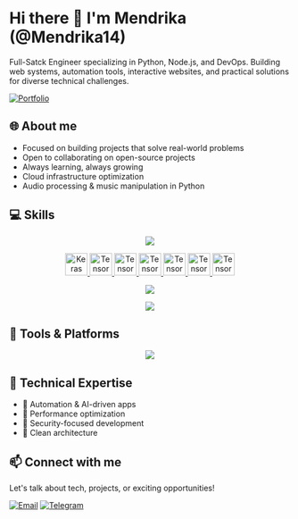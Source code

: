 # Hi there 👋 I'm Mendrika (@Mendrika14)

Full-Satck Engineer specializing in Python, Node.js, and DevOps. Building web systems, automation tools, interactive websites, and practical solutions for diverse technical challenges.

[![Portfolio](https://img.shields.io/badge/Portfolio-mendrika.vercel.app-blue)](https://mendrika.vercel.app/)

## 🌐 About me
- Focused on building projects that solve real-world problems
- Open to collaborating on open-source projects
- Always learning, always growing
- Cloud infrastructure optimization
- Audio processing & music manipulation in Python

## 💻 Skills
<p align="center">
  <a href="https://skillicons.dev">
    <img src="https://skillicons.dev/icons?i=java,python,js,ts,html,css" />
  </a>
</p>
<p align="center">
  <a href="https://skillicons.dev">
    <img src="https://upload.wikimedia.org/wikipedia/commons/a/ae/Keras_logo.svg" alt="Keras" width="40" height="40"/> 
    <img src="https://cdn.jsdelivr.net/gh/devicons/devicon/icons/tensorflow/tensorflow-original.svg" alt="TensorFlow" width="40" height="40"/>
    <img src="https://cdn.jsdelivr.net/gh/devicons/devicon/icons/opencv/opencv-original.svg" alt="TensorFlow" width="40" height="40"/>
    <img src="https://cdn.jsdelivr.net/gh/devicons/devicon/icons/scikitlearn/scikitlearn-original.svg" alt="TensorFlow" width="40" height="40"/>
    <img src="https://cdn.jsdelivr.net/gh/devicons/devicon/icons/numpy/numpy-original.svg" alt="TensorFlow" width="40" height="40"/>
    <img src="https://cdn.jsdelivr.net/gh/devicons/devicon/icons/pandas/pandas-original.svg" alt="TensorFlow" width="40" height="40"/>
    <img src="https://cdn.jsdelivr.net/gh/devicons/devicon/icons/r/r-original.svg" alt="TensorFlow" width="40" height="40"/>
  </a>
</p>
<p align="center">
  <a href="https://skillicons.dev">
    <img src="https://skillicons.dev/icons?i=nodejs,express,django,flask,fastapi,spring,mongodb" />
  </a>
</p>
<p align="center">
  <a href="https://skillicons.dev">
    <img src="https://skillicons.dev/icons?i=react,vite,nextjs,angular,tailwind,materialui,sass,jest" />
  </a>
</p>

## 🔨 Tools & Platforms
<p align="center">
  <a href="https://skillicons.dev">
    <img src="https://skillicons.dev/icons?i=linux,aws,azure,nginx,vscode,docker,git,kubernetes,selenium,graphql" />
  </a>
</p>

## 🔧 Technical Expertise
- 🤖 Automation &  AI-driven apps
- 🚀 Performance optimization
- 🔐 Security-focused development
- 🧩 Clean architecture

## 📫 Connect with me
Let's talk about tech, projects, or exciting opportunities!

[![Email](https://img.shields.io/badge/Email-mendrika.softwell@gmail.com-darkgreen)](mailto:mendrika.softwell@gmail.com)
[![Telegram](https://img.shields.io/badge/Telegram-@Mendrikas-0088cc)](https://t.me/Mendrikas)
